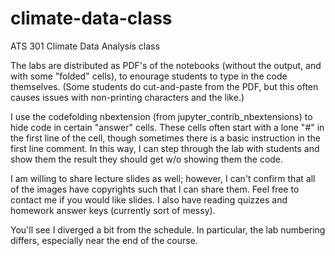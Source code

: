 # climate-data-class
ATS 301 Climate Data Analysis class

The labs are distributed as PDF's of the notebooks (without the output, and with some "folded" cells), to enourage students to type in the code themselves.  (Some students do cut-and-paste from the PDF, but this often causes issues with non-printing characters and the like.)

I use the codefolding nbextension (from jupyter_contrib_nbextensions) to hide code in certain "answer" cells.  These cells often start with a lone "#" in the first line of the cell, though sometimes there is a basic instruction in the first line comment.  In this way, I can step through the lab with students and show them the result they should get w/o showing them the code.

I am willing to share lecture slides as well; however, I can't confirm that all of the images have copyrights such that I can share them.  Feel free to contact me if you would like slides.  I also have reading quizzes and homework answer keys (currently sort of messy).

You'll see I diverged a bit from the schedule.  In particular, the lab numbering differs, especially near the end of the course.  
